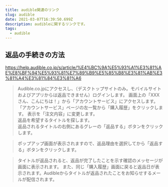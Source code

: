 ```yaml
---
title: audible関連のリンク
slug: audible
date: 2021-03-07T16:39:50.699Z
description: audibleに関するリンクです。
tags:
  - audible
---
```

## 返品の手続きの方法
<https://help.audible.co.jp/s/article/%E4%BC%9A%E5%93%A1%E3%81%AE%E8%BF%94%E5%93%81%E7%89%B9%E5%85%B8%E3%81%AB%E3%81%A4%E3%81%84%E3%81%A6>

>Audible.co.jpにアクセスし、（デスクトップサイトのみ。モバイルサイトおよびアプリからは返品できません）ログインします。
画面上の「XXXさん、こんにちは！」から「アカウントサービス」にアクセスします。  
>「アカウントサービス」ページの左一覧から「購入履歴」をクリックします。
表示を「注文内容」に変更します。  
返品を希望するタイトルを探します。  
返品されるタイトルの右側にあるグレーの「返品する」ボタンをクリックします。


>ポップアップ画面が表示されますので、返品理由を選択してから「返品する」ボタンをクリックします。  
>タイトルが返品されると、返品が完了したことを示す確認のメッセージが画面に表示されます。 また、同じ「購入履歴」画面に戻ると返品日が表示されます。Audibleからタイトルが返品されたことをお知らせするメールが配信されます。